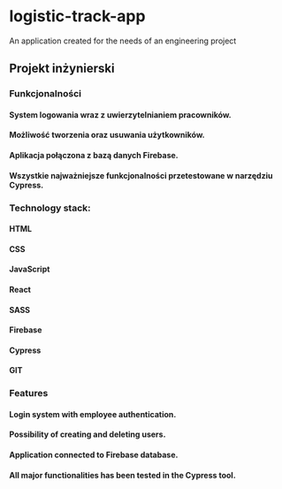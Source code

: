 # logistic-track-app
An application created for the needs of an engineering project
## Projekt inżynierski

### Funkcjonalności

#### System logowania wraz z uwierzytelnianiem pracowników.
#### Możliwość tworzenia oraz usuwania użytkowników.
#### Aplikacja połączona z bazą danych Firebase.
#### Wszystkie najważniejsze funkcjonalności przetestowane w narzędziu Cypress.

### Technology stack:

#### HTML
#### CSS
#### JavaScript
#### React
#### SASS
#### Firebase
#### Cypress
#### GIT


### Features

#### Login system with employee authentication.
#### Possibility of creating and deleting users.
#### Application connected to Firebase database.
#### All major functionalities has been tested in the Cypress tool.

